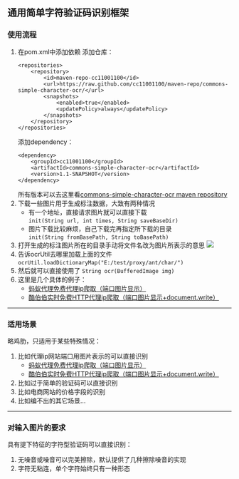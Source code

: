 ## 通用简单字符验证码识别框架

### 使用流程
1. 在pom.xml中添加依赖
    添加仓库：
    ```
    <repositories>
        <repository>
            <id>maven-repo-cc11001100</id>
            <url>https://raw.github.com/cc11001100/maven-repo/commons-simple-character-ocr/</url>
            <snapshots>
                <enabled>true</enabled>
                <updatePolicy>always</updatePolicy>
            </snapshots>
        </repository>
    </repositories>
    ```
    添加dependency：
    ```
    <dependency>
        <groupId>cc11001100</groupId>
        <artifactId>commons-simple-character-ocr</artifactId>
        <version>1.1-SNAPSHOT</version>
    </dependency>
    ```
    所有版本可以去这里看[commons-simple-character-ocr maven repository](https://github.com/CC11001100/maven-repo/tree/commons-simple-character-ocr)
2. 下载一些图片用于生成标注数据，大致有两种情况 
    -  有一个地址，直接请求图片就可以直接下载  
        ``init(String url, int times, String saveBaseDir)``  
    - 图片下载比较麻烦，自己下载完再指定所下载的目录   
        ``init(String fromBasePath, String toBasePath)``
3. 打开生成的标注图片所在的目录手动将文件名改为图片所表示的意思
    ![](https://images2018.cnblogs.com/blog/784924/201803/784924-20180326020539301-1103491062.png)
4. 告诉ocrUtil去哪里加载上面的文件  
    ``ocrUtil.loadDictionaryMap("E:/test/proxy/ant/char/")``
5. 然后就可以直接使用了
    ``String ocr(BufferedImage img)``
6. 这里是几个具体的例子：  
    - [蚂蚁代理免费代理ip爬取（端口图片显示）](http://www.cnblogs.com/cc11001100/p/8648169.html)  
    - [酷伯伯实时免费HTTP代理ip爬取（端口图片显示+document.write）](http://www.cnblogs.com/cc11001100/p/8647555.html)

---

### 适用场景
略鸡肋，只适用于某些特殊情况：   
1. 比如代理ip网站端口用图片表示的可以直接识别 
    - [蚂蚁代理免费代理ip爬取（端口图片显示）](http://www.cnblogs.com/cc11001100/p/8648169.html)  
    - [酷伯伯实时免费HTTP代理ip爬取（端口图片显示+document.write）](http://www.cnblogs.com/cc11001100/p/8647555.html)
2. 比如过于简单的验证码可以直接识别 
3. 比如电商网站的价格字段的识别 
4. 比如编不出的其它场景...  

---

### 对输入图片的要求
具有提下特征的字符型验证码可以直接识别：  
1. 无噪音或噪音可以完美擦除，默认提供了几种擦除噪音的实现  
2. 字符无粘连，单个字符始终只有一种形态  




